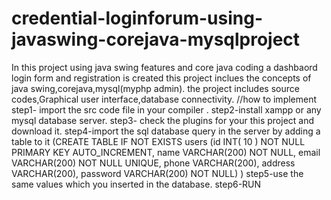 # credential-loginforum-using-javaswing-corejava-mysqlproject
In this project using java swing features and core java coding a dashbaord login form and registration is created
this project inclues the concepts of java swing,corejava,mysql(myphp admin).
the project includes source codes,Graphical user interface,database connectivity.
//how to implement
step1- import the src code file in your compiler .
step2-install xampp or any mysql database server.
step3- check the plugins for your this project and download it.
step4-import the sql database query in the server by adding a table to it
(CREATE TABLE IF NOT EXISTS users (id INT( 10 ) NOT NULL PRIMARY KEY AUTO_INCREMENT, name VARCHAR(200) NOT NULL, email VARCHAR(200) NOT NULL UNIQUE, 
phone VARCHAR(200), address VARCHAR(200), password VARCHAR(200) NOT NULL) )
step5-use the same values which you inserted in the database.
step6-RUN

